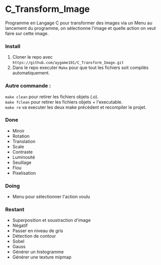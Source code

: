 # C_Transform_Image
Programme en Langage C pour transformer des images via un Menu au lancement du programme, on sélectionne l'image et quelle action on veut faire sur cette image.

### Install
1. Cloner le repo avec `https://github.com/aygame101/C_Transform_Image.git`
2. Dans le repo executer `Make` pour que tout les fichiers soit compilés automatiquement.

### Autre commande :
`make clean` pour retirer les fichiers objets (.o).\
`make fclean` pour retirer les fichiers objets + l'executable.\
`make re` va executer les deux make précédent et recompiler le projet.

### Done
- Miroir
- Rotation
- Translation
- Scale
- Contraste
- Luminosité
- Seuillage
- Flou
- Pixelisation

### Doing
- Menu pour sélectionner l'action voulu

### Restant
- Superposition et soustraction d'image
- Négatif
- Passer en niveau de gris
- Détection de contour
- Sobel
- Gauss
- Générer un histogramme
- Générer une texture mipmap
